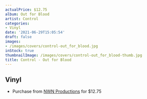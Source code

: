 ```yaml
---
actualPrice: $12.75
album: Out for Blood
artist: Control
categories:
- Vinyl
date: '2021-06-29T15:05:54'
draft: false
images:
- /images/covers/control-out_for_blood.jpg
inStock: true
thumbnailImage: /images/covers/control-out_for_blood-thumb.jpg
title: Control - Out for Blood
---
```


## Vinyl
* Purchase from [NWN Productions](http://shop.nwnprod.com/index.php?route=product/product&path=75&product_id=1350&sort=pd.name&order=ASC) for $12.75
